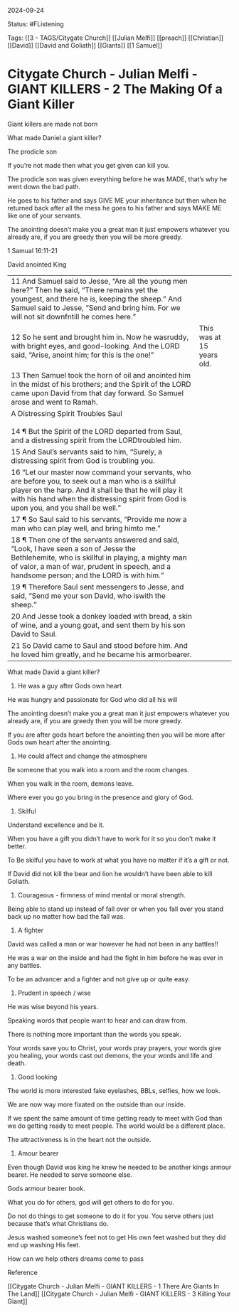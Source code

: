 2024-09-24

Status: #FListening 

Tags: [[3 - TAGS/Citygate Church]] [[Julian Melfi]] [[preach]] [[Christian]] [[David]] [[David and Goliath]] [[Giants]] [[1 Samuel]]

# Citygate Church - Julian Melfi - GIANT KILLERS - 2 The Making Of a Giant Killer
Giant killers are made not born

What made Daniel a giant killer?

  

The prodicle son

If you’re not made then what you get given can kill you.

The prodicle son was given everything before he was MADE, that’s why he went down the bad path.

He goes to his father and says GIVE ME your inheritance but then when he returned back after all the mess he goes to his father and says MAKE ME like one of your servants.

The anointing doesn’t make you a great man it just empowers whatever you already are, if you are greedy then you will be more greedy.

  

1 Samual 16:11-21

David anointed King

  

|   |   |
|---|---|
|11 And Samuel said to Jesse, “Are all the young men here?” Then he said, “There remains yet the youngest, and there he is, keeping the sheep.” And Samuel said to Jesse, “Send and bring him. For we will not sit downfntill he comes here.”||
|12 So he sent and brought him in. Now he wasruddy, with bright eyes, and good-looking. And the LORD said, “Arise, anoint him; for this is the one!”|This was at 15 years old.|
|13 Then Samuel took the horn of oil and anointed him in the midst of his brothers; and the Spirit of the LORD came upon David from that day forward. So Samuel arose and went to Ramah.||
|A Distressing Spirit Troubles Saul<br><br>14 ¶ But the Spirit of the LORD departed from Saul, and a distressing spirit from the LORDtroubled him.||
|15 And Saul’s servants said to him, “Surely, a distressing spirit from God is troubling you.||
|16 “Let our master now command your servants, who are before you, to seek out a man who is a skillful player on the harp. And it shall be that he will play it with his hand when the distressing spirit from God is upon you, and you shall be well.”||
|17 ¶ So Saul said to his servants, “Provide me now a man who can play well, and bring himto me.”||
|18 ¶ Then one of the servants answered and said, “Look, I have seen a son of Jesse the Bethlehemite, who is skillful in playing, a mighty man of valor, a man of war, prudent in speech, and a handsome person; and the LORD is with him.”||
|19 ¶ Therefore Saul sent messengers to Jesse, and said, “Send me your son David, who iswith the sheep.”||
|20 And Jesse took a donkey loaded with bread, a skin of wine, and a young goat, and sent them by his son David to Saul.||
|21 So David came to Saul and stood before him. And he loved him greatly, and he became his armorbearer.||

  

What made David a giant killer?

  

1. He was a guy after Gods own heart

  

He was hungry and passionate for God who did all his will

  

The anointing doesn’t make you a great man it just empowers whatever you already are, if you are greedy then you will be more greedy.

If you are after gods heart before the anointing then you will be more after Gods own heart after the anointing.

  

  

1. He could affect and change the atmosphere 

  

Be someone that you walk into a room and the room changes.

When you walk in the room, demons leave.

Where ever you go you bring in the presence and glory of God.

  

  

1. Skilful

  

Understand excellence and be it.

When you have a gift you didn’t have to work for it so you don’t make it better.

To Be skilful you have to work at what you have no matter if it’s a gift or not.

If David did not kill the bear and lion he wouldn’t have been able to kill Goliath.

  

  

1. Courageous - firmness of mind mental or moral strength.

  

Being able to stand up instead of fall over or when you fall over you stand back up no matter how bad the fall was.

  

  

1. A fighter

  

David was called a man or war however he had not been in any battles!!

He was a war on the inside and had the fight in him before he was ever in any battles.

To be an advancer and a fighter and not give up or quite easy.

  

  

1. Prudent in speech / wise

  

He was wise beyond his years.

Speaking words that people want to hear and can draw from.

There is nothing more important than the words you speak.

Your words save you to Christ, your words pray prayers, your words give you healing, your words cast out demons, the your words and life and death.

  

  

1. Good looking

  

The world is more interested fake eyelashes, BBLs, selfies, how we look.

We are now way more fixated on the outside than our inside.

If we spent the same amount of time getting ready to meet with God than we do getting ready to meet people. The world would be a different place.

  

The attractiveness is in the heart not the outside.

  

  

1. Amour bearer

  

Even though David was king he knew he needed to be another kings armour bearer. He needed to serve someone else.

  

Gods armour bearer book.

  

What you do for others, god will get others to do for you.

  

Do not do things to get someone to do it for you. You serve others just because that’s what Christians do.

  

Jesus washed someone’s feet not to get His own feet washed but they did end up washing His feet.

  

How can we help others dreams come to pass

Reference

[[Citygate Church - Julian Melfi - GIANT KILLERS - 1 There Are Giants In The Land]]
[[Citygate Church - Julian Melfi - GIANT KILLERS - 3 Killing Your Giant]]